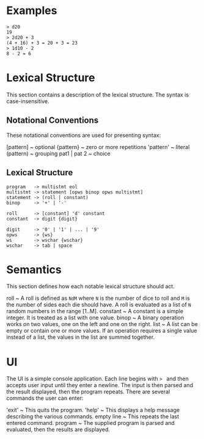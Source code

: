 # Examples #

    > d20
    19
    > 2d20 + 3
    (4 + 16) + 3 = 20 + 3 = 23
    > 1d10 - 2
    8 - 2 = 6

# Lexical Structure #

This section contains a description of the lexical structure.
The syntax is case-insensitive.

## Notational Conventions ##

These notational conventions are used for presenting syntax:

[pattern]
  ~ optional
{pattern}
  ~ zero or more repetitions
'pattern'
  ~ literal
(pattern)
  ~ grouping
pat1 | pat 2
  ~ choice

## Lexical Structure ##

    program   -> multistmt eol
    multistmt -> statement [opws binop opws multistmt]
    statement -> (roll | constant)
    binop     -> '+' | '-'

    roll      -> [constant] 'd' constant
    constant  -> digit {digit}

    digit     -> '0' | '1' | ... | '9'
    opws      -> {ws}
    ws        -> wschar {wschar}
    wschar    -> tab | space

# Semantics #

This section defines how each notable lexical structure should act.

roll
  ~ A roll is defined as `NdM` where `N` is the number of dice to roll
    and `M` is the number of sides each die should have.
    A roll is evaluated as a list of `N` random numbers in the range [1..M].
constant
  ~ A constant is a simple integer. It is treated as a list with one value.
binop
  ~ A binary operation works on two values, one on the left and one on the right.
list
  ~ A list can be empty or contain one or more values.
    If an operation requires a single value instead of a list, the values in the
    list are summed together.

# UI #

The UI is a simple console application.
Each line begins with `> ` and then accepts user input until they enter a newline.
The input is then parsed and the result displayed, then the program repeats.
There are several commands the user can enter:

'exit'
  ~ This quits the program.
'help'
  ~ This displays a help message describing the various commands.
empty line
  ~ This repeats the last entered command.
program
  ~ The supplied program is parsed and evaluated, then the results are displayed.

